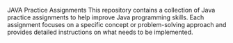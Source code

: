 JAVA Practice Assignments
This repository contains a collection of Java practice assignments to help improve Java programming skills. Each assignment focuses on a specific concept or problem-solving approach and provides detailed instructions on what needs to be implemented.
